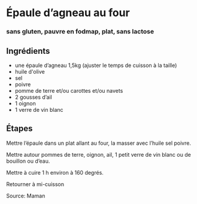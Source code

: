 # Épaule d’agneau au four 
### sans gluten, pauvre en fodmap, plat, sans lactose

## Ingrédients

- une épaule d’agneau 1,5kg (ajuster le temps de cuisson à la taille)
- huile d'olive
- sel
- poivre
- pomme de terre et/ou carottes et/ou navets
- 2 gousses d’ail
- 1 oignon
- 1 verre de vin blanc

## Étapes

Mettre l’épaule dans un plat allant au four, la masser avec l’huile sel poivre.

Mettre autour pommes de terre, oignon, ail, 1 petit verre de vin blanc ou de bouillon ou d’eau.

Mettre à cuire 1 h environ à 160 degrés.

Retourner à mi-cuisson

Source: Maman